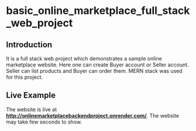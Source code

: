 # basic_online_marketplace_full_stack_web_project


## Introduction
It is a full stack web project which demonstrates a sample online marketplace website. Here one can create Buyer account or Seller account. Seller can list products and Buyer can order them. MERN stack was used for this project.

## Live Example
The website is live at **http://onlinemarketplacebackendproject.onrender.com/**. The website may take few seconds to show.
